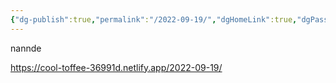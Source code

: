 ```yaml
---
{"dg-publish":true,"permalink":"/2022-09-19/","dgHomeLink":true,"dgPassFrontmatter":false}
---
```



nannde

https://cool-toffee-36991d.netlify.app/2022-09-19/
